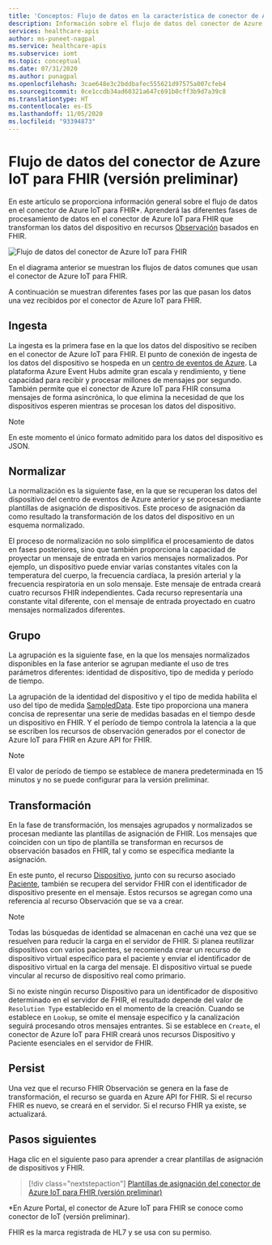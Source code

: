 ```yaml
---
title: 'Conceptos: Flujo de datos en la característica de conector de Azure IoT para FHIR (versión preliminar) de Azure API for FHIR'
description: Información sobre el flujo de datos del conector de Azure IoT para FHIR (versión preliminar). El conector de Azure IoT para FHIR (versión preliminar) ingiere, normaliza, agrupa, transforma y conserva los datos de IoMT en Azure API for FHIR.
services: healthcare-apis
author: ms-puneet-nagpal
ms.service: healthcare-apis
ms.subservice: iomt
ms.topic: conceptual
ms.date: 07/31/2020
ms.author: punagpal
ms.openlocfilehash: 3cae648e3c2bddbafec555621d97575a007cfeb4
ms.sourcegitcommit: 0ce1ccdb34ad60321a647c691b0cff3b9d7a39c8
ms.translationtype: HT
ms.contentlocale: es-ES
ms.lasthandoff: 11/05/2020
ms.locfileid: "93394873"
---
```

# <a name="azure-iot-connector-for-fhir-preview-data-flow"></a>Flujo de datos del conector de Azure IoT para FHIR (versión preliminar)

En este artículo se proporciona información general sobre el flujo de datos en el conector de Azure IoT para FHIR*. Aprenderá las diferentes fases de procesamiento de datos en el conector de Azure IoT para FHIR que transforman los datos del dispositivo en recursos [Observación](https://www.hl7.org/fhir/observation.html) basados en FHIR.

![Flujo de datos del conector de Azure IoT para FHIR](media/concepts-iot-data-flow/iot-connector-data-flow.png)

En el diagrama anterior se muestran los flujos de datos comunes que usan el conector de Azure IoT para FHIR. 

A continuación se muestran diferentes fases por las que pasan los datos una vez recibidos por el conector de Azure IoT para FHIR.

## <a name="ingest"></a>Ingesta
La ingesta es la primera fase en la que los datos del dispositivo se reciben en el conector de Azure IoT para FHIR. El punto de conexión de ingesta de los datos del dispositivo se hospeda en un [centro de eventos de Azure](../event-hubs/index.yml). La plataforma Azure Event Hubs admite gran escala y rendimiento, y tiene capacidad para recibir y procesar millones de mensajes por segundo. También permite que el conector de Azure IoT para FHIR consuma mensajes de forma asincrónica, lo que elimina la necesidad de que los dispositivos esperen mientras se procesan los datos del dispositivo.

> [!NOTE]
> En este momento el único formato admitido para los datos del dispositivo es JSON.

## <a name="normalize"></a>Normalizar
La normalización es la siguiente fase, en la que se recuperan los datos del dispositivo del centro de eventos de Azure anterior y se procesan mediante plantillas de asignación de dispositivos. Este proceso de asignación da como resultado la transformación de los datos del dispositivo en un esquema normalizado. 

El proceso de normalización no solo simplifica el procesamiento de datos en fases posteriores, sino que también proporciona la capacidad de proyectar un mensaje de entrada en varios mensajes normalizados. Por ejemplo, un dispositivo puede enviar varias constantes vitales con la temperatura del cuerpo, la frecuencia cardíaca, la presión arterial y la frecuencia respiratoria en un solo mensaje. Este mensaje de entrada creará cuatro recursos FHIR independientes. Cada recurso representaría una constante vital diferente, con el mensaje de entrada proyectado en cuatro mensajes normalizados diferentes.

## <a name="group"></a>Grupo
La agrupación es la siguiente fase, en la que los mensajes normalizados disponibles en la fase anterior se agrupan mediante el uso de tres parámetros diferentes: identidad de dispositivo, tipo de medida y período de tiempo.

La agrupación de la identidad del dispositivo y el tipo de medida habilita el uso del tipo de medida [SampledData](https://www.hl7.org/fhir/datatypes.html#SampledData). Este tipo proporciona una manera concisa de representar una serie de medidas basadas en el tiempo desde un dispositivo en FHIR. Y el período de tiempo controla la latencia a la que se escriben los recursos de observación generados por el conector de Azure IoT para FHIR en Azure API for FHIR.

> [!NOTE]
> El valor de período de tiempo se establece de manera predeterminada en 15 minutos y no se puede configurar para la versión preliminar.

## <a name="transform"></a>Transformación
En la fase de transformación, los mensajes agrupados y normalizados se procesan mediante las plantillas de asignación de FHIR. Los mensajes que coinciden con un tipo de plantilla se transforman en recursos de observación basados en FHIR, tal y como se especifica mediante la asignación.

En este punto, el recurso [Dispositivo](https://www.hl7.org/fhir/device.html), junto con su recurso asociado [Paciente](https://www.hl7.org/fhir/patient.html), también se recupera del servidor FHIR con el identificador de dispositivo presente en el mensaje. Estos recursos se agregan como una referencia al recurso Observación que se va a crear.

> [!NOTE]
> Todas las búsquedas de identidad se almacenan en caché una vez que se resuelven para reducir la carga en el servidor de FHIR. Si planea reutilizar dispositivos con varios pacientes, se recomienda crear un recurso de dispositivo virtual específico para el paciente y enviar el identificador de dispositivo virtual en la carga del mensaje. El dispositivo virtual se puede vincular al recurso de dispositivo real como primario.

Si no existe ningún recurso Dispositivo para un identificador de dispositivo determinado en el servidor de FHIR, el resultado depende del valor de `Resolution Type` establecido en el momento de la creación. Cuando se establece en `Lookup`, se omite el mensaje específico y la canalización seguirá procesando otros mensajes entrantes. Si se establece en `Create`, el conector de Azure IoT para FHIR creará unos recursos Dispositivo y Paciente esenciales en el servidor de FHIR.  

## <a name="persist"></a>Persist
Una vez que el recurso FHIR Observación se genera en la fase de transformación, el recurso se guarda en Azure API for FHIR. Si el recurso FHIR es nuevo, se creará en el servidor. Si el recurso FHIR ya existe, se actualizará.

## <a name="next-steps"></a>Pasos siguientes

Haga clic en el siguiente paso para aprender a crear plantillas de asignación de dispositivos y FHIR.

>[!div class="nextstepaction"]
>[Plantillas de asignación del conector de Azure IoT para FHIR (versión preliminar)](iot-mapping-templates.md)

*En Azure Portal, el conector de Azure IoT para FHIR se conoce como conector de IoT (versión preliminar).

FHIR es la marca registrada de HL7 y se usa con su permiso.